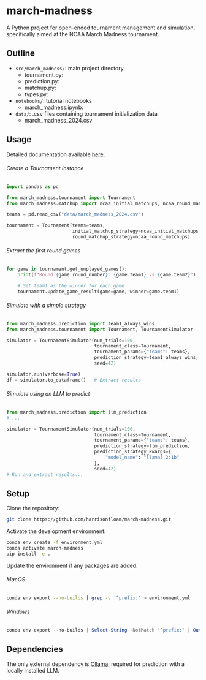 # march-madness

A Python project for open-ended tournament management and simulation, specifically aimed at the NCAA March Madness tournament.

## Outline

- `src/march_madness/`: main project directory
  - tournament.py: 
  - prediction.py: 
  - matchup.py: 
  - types.py: 
- `notebooks/`: tutorial notebooks
  - march_madness.ipynb: 
- `data/`: .csv files containing tournament initialization data
  - march_madness_2024.csv

## Usage

Detailed documentation available [here](https://github.com/harrisonfloam/march-madness/tree/main/src/march_madness).

###### Create a Tournament instance
```python
import pandas as pd

from march_madness.tournament import Tournament
from march_madness.matchup import ncaa_initial_matchups, ncaa_round_matchups

teams = pd.read_csv("data/march_madness_2024.csv")

tournament = Tournament(teams=teams, 
                        initial_matchup_strategy=ncaa_initial_matchups, 
                        round_matchup_strategy=ncaa_round_matchups)
```

###### Extract the first round games
```python
for game in tournament.get_unplayed_games():
    print(f"Round {game.round_number}: {game.team1} vs {game.team2}")

    # Set team1 as the winner for each game
    tournament.update_game_result(game=game, winner=game.team1)
```

###### Simulate with a simple strategy
```python
from march_madness.prediction import team1_always_wins
from march_madness.tournament import Tournament, TournamentSimulator

simulator = TournamentSimulator(num_trials=100,
                                tournament_class=Tournament,
                                tournament_params={"teams": teams},
                                prediction_strategy=team1_always_wins,
                                seed=42)

simulator.run(verbose=True)
df = simulator.to_dataframe()   # Extract results
```

###### Simulate using an LLM to predict
```python
from march_madness.prediction import llm_prediction
# ...

simulator = TournamentSimulator(num_trials=100,
                                tournament_class=Tournament,
                                tournament_params={"teams": teams},
                                prediction_strategy=llm_prediction,
                                prediction_strategy_kwargs={
                                    "model_name": "llama3.2:1b"
                                },
                                seed=42)
# Run and extract results...
```

## Setup

Clone the repository:
```bash
git clone https://github.com/harrisonfloam/march-madness.git
```

Activate the development environment:
```bash
conda env create -f environment.yml
conda activate march-madness
pip install -e .
```

Update the environment if any packages are added:

###### MacOS
```bash
conda env export --no-builds | grep -v '^prefix:' > environment.yml
```

###### Windows
```powershell
conda env export --no-builds | Select-String -NotMatch '^prefix:' | Out-File -Encoding utf8 environment.yml
```

## Dependencies

The only external dependency is [Ollama](https://ollama.com/download/windows), required for prediction with a locally installed LLM.